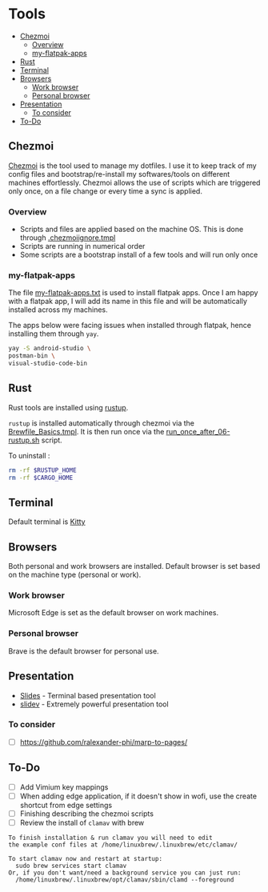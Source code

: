 # Tools

<!-- toc -->

- [Chezmoi](#chezmoi)
  - [Overview](#overview)
  - [my-flatpak-apps](#my-flatpak-apps)
- [Rust](#rust)
- [Terminal](#terminal)
- [Browsers](#browsers)
  - [Work browser](#work-browser)
  - [Personal browser](#personal-browser)
- [Presentation](#presentation)
  - [To consider](#to-consider)
- [To-Do](#to-do)

<!-- tocstop -->

## Chezmoi

[Chezmoi](https://github.com/twpayne/chezmoi) is the tool used to manage my dotfiles. I use it to keep track of my config files and bootstrap/re-install my softwares/tools on different machines effortlessly.
Chezmoi allows the use of scripts which are triggered only once, on a file change or every time a sync is applied.

### Overview

- Scripts and files are applied based on the machine OS. This is done through [.chezmoiignore.tmpl](../home/.chezmoiignore.tmpl)
- Scripts are running in numerical order
- Some scripts are a bootstrap install of a few tools and will run only once

### my-flatpak-apps

The file [my-flatpak-apps.txt](../home/dot_config/flatpak/my-flatpak-apps.txt) is used to install flatpak apps. Once I am happy with a flatpak app, I will add its name in this file and will be automatically installed across my machines.

The apps below were facing issues when installed through flatpak, hence installing them through `yay`.

```sh
yay -S android-studio \
postman-bin \
visual-studio-code-bin

```

## Rust

Rust tools are installed using [rustup](https://rustup.rs/).

`rustup` is installed automatically through chezmoi via the [Brewfile_Basics.tmpl](../home/dot_config/exact_homebrew/Brewfile_Basics.tmpl).
It is then run once via the [run_once_after_06-rustup.sh](../home/.chezmoiscripts/linux/run_once_after_06-rustup.sh) script.

To uninstall :

```sh
rm -rf $RUSTUP_HOME
rm -rf $CARGO_HOME
```

## Terminal

Default terminal is [Kitty](https://sw.kovidgoyal.net/kitty/)

## Browsers

Both personal and work browsers are installed.
Default browser is set based on the machine type (personal or work).

### Work browser

Microsoft Edge is set as the default browser on work machines.

### Personal browser

Brave is the default browser for personal use.

## Presentation

- [Slides](https://github.com/maaslalani/slides) - Terminal based presentation tool
- [slidev](https://sli.dev/) - Extremely powerful presentation tool

### To consider

- [ ] <https://github.com/ralexander-phi/marp-to-pages/>

## To-Do

- [ ] Add Vimium key mappings
- [ ] When adding edge application, if it doesn't show in wofi, use the create shortcut from edge settings
- [ ] Finishing describing the chezmoi scripts
- [ ] Review the install of `clamav` with brew

```
To finish installation & run clamav you will need to edit
the example conf files at /home/linuxbrew/.linuxbrew/etc/clamav/

To start clamav now and restart at startup:
  sudo brew services start clamav
Or, if you don't want/need a background service you can just run:
  /home/linuxbrew/.linuxbrew/opt/clamav/sbin/clamd --foreground
```
